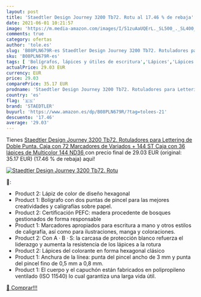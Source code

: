 ```yaml
---
layout: post
title: 'Staedtler Design Journey 3200 Tb72. Rotu al 17.46 % de rebaja'
date: 2021-06-01 10:21:57
image: 'https://m.media-amazon.com/images/I/51zuAaUQErL._SL500_._SL400_.jpg'
comments: true
category: ofertas
author: 'tole.es'
slug: 'B08PLN679R-es Staedtler Design Journey 3200 Tb72. Rotuladores para...'
sku: 'B08PLN679R-es'
tags: [ 'Bolígrafos, lápices y útiles de escritura','Lápices','Lápices de colores para adultos','Oficina y papelería','lápices','rotuladores','staedtler', ]
actualPrice: 29.03 EUR
currency: EUR
price: 29.03
comparePrice: 35.17 EUR
prodname: 'Staedtler Design Journey 3200 Tb72. Rotuladores para Lettering de Doble Punta. Caja con 72 Marcadores de Variados + 144 ST Caja con 36 lápices de  Multicolor   144 ND36 '
country: 'es'
flag: '🇪🇸'
brand: 'STAEDTLER'
buyurl: 'https://www.amazon.es/dp/B08PLN679R/?tag=tolees-21'
descuento: '17.46'
average: '29.03'
---
```


Tienes [Staedtler Design Journey 3200 Tb72. Rotuladores para Lettering de Doble Punta. Caja con 72 Marcadores de Variados + 144 ST Caja con 36 lápices de  Multicolor   144 ND36 ](https://www.amazon.es/dp/B08PLN679R/?tag=tolees-21) con precio final de  29.03 EUR (original: 35.17 EUR) (17.46 %  de rebaja) aqui!

[![Staedtler Design Journey 3200 Tb72. Rotu](https://m.media-amazon.com/images/I/51zuAaUQErL._SL500_._SL400_.jpg)](https://www.amazon.es/dp/B08PLN679R/?tag=tolees-21)

🔎:

- Product 2: Lápiz de color de diseño hexagonal
- Product 1: Bolígrafo con dos puntas de pincel para las mejores creatividades y caligrafías sobre papel.
- Product 2: Certificación PEFC: madera procedente de bosques gestionados de forma responsable
- Product 1: Marcadores apropiados para escritura a mano y otros estilos de caligrafía, así como para ilustraciones, manga y coloraciones.
- Product 2: Con A · B · S: la carcasa de protección blanco refuerza el liderazgo y aumenta la resistencia de los lápices a la rotura
- Product 2: Lápices del colorante en forma hexagonal clásico
- Product 1: Anchura de la línea: punta del pincel ancho de 3 mm y punta del pincel fino de 0,5 mm a 0,8 mm.
- Product 1: El cuerpo y el capuchón están fabricados en polipropileno ventilado (ISO 11540) lo cual garantiza una larga vida útil.

[🛒 Comprar!!!](https://www.amazon.es/dp/B08PLN679R/?tag=tolees-21)
